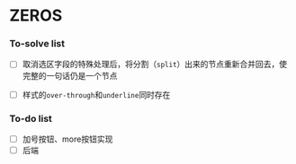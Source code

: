 # ZEROS





### To-solve list

- [ ] 取消选区字段的特殊处理后，将分割（`split`）出来的节点重新合并回去，使完整的一句话仍是一个节点

- [ ] 样式的`over-through`和`underline`同时存在

  

### To-do list

- [ ] 加号按钮、more按钮实现
- [ ] 后端